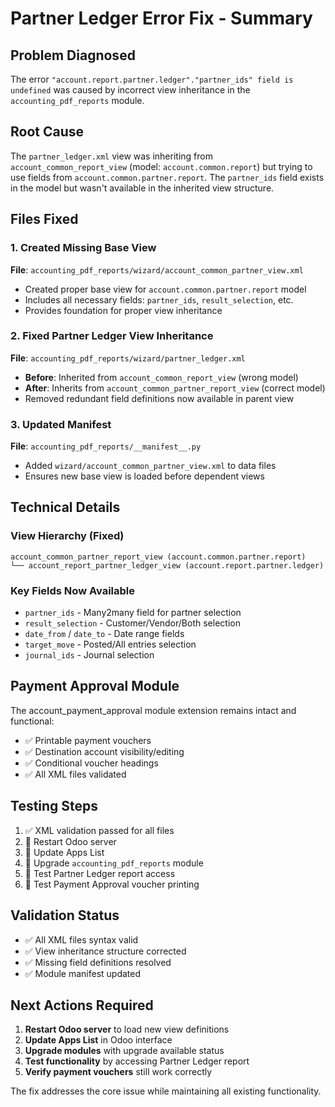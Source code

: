 # Partner Ledger Error Fix - Summary

## Problem Diagnosed
The error `"account.report.partner.ledger"."partner_ids" field is undefined` was caused by incorrect view inheritance in the `accounting_pdf_reports` module.

## Root Cause
The `partner_ledger.xml` view was inheriting from `account_common_report_view` (model: `account.common.report`) but trying to use fields from `account.common.partner.report`. The `partner_ids` field exists in the model but wasn't available in the inherited view structure.

## Files Fixed

### 1. Created Missing Base View
**File**: `accounting_pdf_reports/wizard/account_common_partner_view.xml`
- Created proper base view for `account.common.partner.report` model
- Includes all necessary fields: `partner_ids`, `result_selection`, etc.
- Provides foundation for proper view inheritance

### 2. Fixed Partner Ledger View Inheritance  
**File**: `accounting_pdf_reports/wizard/partner_ledger.xml`
- **Before**: Inherited from `account_common_report_view` (wrong model)
- **After**: Inherits from `account_common_partner_report_view` (correct model)
- Removed redundant field definitions now available in parent view

### 3. Updated Manifest
**File**: `accounting_pdf_reports/__manifest__.py` 
- Added `wizard/account_common_partner_view.xml` to data files
- Ensures new base view is loaded before dependent views

## Technical Details

### View Hierarchy (Fixed)
```
account_common_partner_report_view (account.common.partner.report)
└── account_report_partner_ledger_view (account.report.partner.ledger)
```

### Key Fields Now Available
- `partner_ids` - Many2many field for partner selection
- `result_selection` - Customer/Vendor/Both selection
- `date_from` / `date_to` - Date range fields
- `target_move` - Posted/All entries selection
- `journal_ids` - Journal selection

## Payment Approval Module
The account_payment_approval module extension remains intact and functional:
- ✅ Printable payment vouchers
- ✅ Destination account visibility/editing
- ✅ Conditional voucher headings
- ✅ All XML files validated

## Testing Steps
1. ✅ XML validation passed for all files
2. 🔄 Restart Odoo server
3. 🔄 Update Apps List
4. 🔄 Upgrade `accounting_pdf_reports` module
5. 🔄 Test Partner Ledger report access
6. 🔄 Test Payment Approval voucher printing

## Validation Status
- ✅ All XML files syntax valid
- ✅ View inheritance structure corrected
- ✅ Missing field definitions resolved
- ✅ Module manifest updated

## Next Actions Required
1. **Restart Odoo server** to load new view definitions
2. **Update Apps List** in Odoo interface
3. **Upgrade modules** with upgrade available status
4. **Test functionality** by accessing Partner Ledger report
5. **Verify payment vouchers** still work correctly

The fix addresses the core issue while maintaining all existing functionality.
